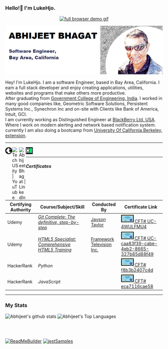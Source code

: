 ### Hello!👋 I'm LukeHjo.
<div align="center">
  <a href="https://lukehjo.rocks/" target="_blank">
    <img src="./assets/githubportfolio.gif" alt="full browser demo gif"/>
  </a>
</div>

![intro](https://raw.githubusercontent.com/bhagatabhijeet/bhagatabhijeet/master/images/intro.png)


Hey! I'm LukeHjo. I am a software Engineer, based in Bay Area, California. I eam a full stack developer and enjoy creating applications, utilities, websites and programs that make others more productive.<br/>
After graduating from [Government College of Engineering, India](http://geca.ac.in/home.aspx). I worked in many good companies like, Geometric Software Solutions, Persistent Systems Inc., Synechron Inc and on-site with Clients like Bank of America, Intuit, GCI.<br/>
I am currently working as Distinguished Engineer at [BlackBerry Ltd. USA](https://www.blackberry.com/us/en). Where I work on modern alerting and network based notification system.
currently I am also doing a bootcamp from [University Of California,Berkeley, extension](https://extension.berkeley.edu/).<br/>

---

[<img align="left" alt="Abhijeet's Portfolio" width="22px" src="https://raw.githubusercontent.com/iconic/open-iconic/master/svg/globe.svg" />](https://bhagatabhijeet.github.io/portfolio/index.html)
[<img align="left" alt="TechUSity | YouTube" width="22px" src="https://cdn.jsdelivr.net/npm/simple-icons@v3/icons/youtube.svg" />](https://www.youtube.com/channel/UCuxFmC9ukxD82Wcw05K6jSg)
[<img align="left" alt="Abhijeet Bhagat | LinkedIn" width="22px" src="https://cdn.jsdelivr.net/npm/simple-icons@v3/icons/linkedin.svg" />](https://www.linkedin.com/in/abhijeetbhagat/)
[<img align="left" alt="Abhijeet Bhagat | Hackerrank" width="22px" height="22px" src="https://github.com/bhagatabhijeet/bhagatabhijeet/raw/master/images/hackerrank.png" />](https://www.hackerrank.com/bhagat_abhijeet/)

<br/>

---

##### Certificates

|Certifying Authority|Course/Subject/Skill|Conducted By|Certificate Link|
| --- | --- | --- | --- |
|Udemy|*[Git Complete: The definitive, step-by-step](https://www.udemy.com/course/git-complete/)*|[Jayson Taylor](https://www.udemy.com/user/jasontaylor22/)|<a href="https://www.udemy.com/certificate/UC-4WULFMU4/" target="_blank"><img src="https://github.com/bhagatabhijeet/bhagatabhijeet/raw/master/images/cft.png"></img> CFT# UC-4WULFMU4</a>|
|Udemy|*[HTML5 Specialist: Comprehensive HTML5 Training](https://www.udemy.com/course/html5-specialist//)*|[Framework Television Inc.](https://www.udemy.com/course/html5-specialist/#instructor-1/)|<a href="https://www.udemy.com/certificate/UC-caa83f39-cabe-4eb2-8665-327b85d88f49" target="_blank"><img src="https://github.com/bhagatabhijeet/bhagatabhijeet/raw/master/images/cft.png"></img> CFT# UC-caa83f39-cabe-4eb2-8665-327b85d88f49</a>|
|HackerRank|*Python*| |<a href="https://www.hackerrank.com/certificates/f8b3b2407c4d" target="_blank"><img src="https://github.com/bhagatabhijeet/bhagatabhijeet/raw/master/images/cft.png"></img> CFT# f8b3b2407c4d</a>|
|HackerRank|*JavaScript*| |<a href="https://www.hackerrank.com/certificates/eca7116cae58" target="_blank"><img src="https://github.com/bhagatabhijeet/bhagatabhijeet/raw/master/images/cft.png"></img> CFT# eca7116cae58</a>|


---

### My Stats

![Abhijeet's github stats](https://github-readme-stats.vercel.app/api?username=bhagatabhijeet&show_icons=true&icon_color=32365b&bg_color=90,ffffff,ffffff,ffffff,ffffff,ffffff,0e81e0)
![Abhijeet's Top Languages](https://github-readme-stats.vercel.app/api/top-langs/?username=bhagatabhijeet&bg_color=90,ffffff,ffffff,ffffff,ffffff,ffffff,0e81e0)

<br />



<br />

[![ReadMeBuilder](https://github-readme-stats.vercel.app/api/pin/?username=bhagatabhijeet&repo=readmebuilder)](https://github.com/bhagatabhijeet/readmebuilder)
[![jestSamples](https://github-readme-stats.vercel.app/api/pin/?username=bhagatabhijeet&repo=jestSamples)](https://github.com/bhagatabhijeet/jestSamples)

<!--
**bhagatabhijeet/bhagatabhijeet** is a ✨ _special_ ✨ repository because its `README.md` (this file) appears on your GitHub profile.

Here are some ideas to get you started:
- 🔭 I’m currently working on ...
- 🌱 I’m currently learning ...
- 👯 I’m looking to collaborate on ...
- 🤔 I’m looking for help with ...
- 💬 Ask me about ...
- 📫 How to reach me: ...
- 😄 Pronouns: ...
- ⚡ Fun fact: ...
-->